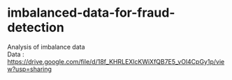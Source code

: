 # imbalanced-data-for-fraud-detection
Analysis of imbalance data <br>
Data : https://drive.google.com/file/d/18f_KHRLEXlcKWiXfQB7E5_vOl4CpGy1p/view?usp=sharing
